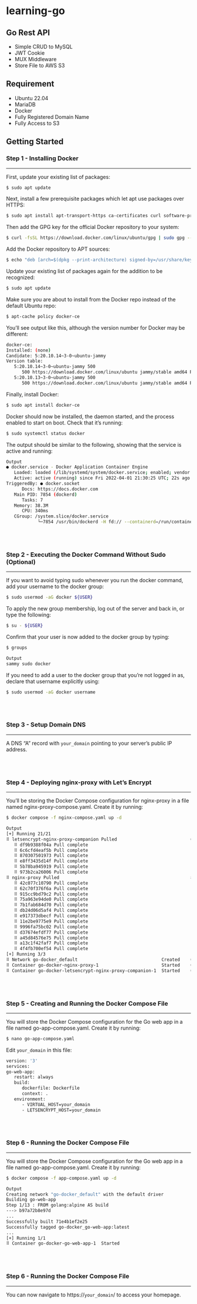 # learning-go

## Go Rest API

* Simple CRUD to MySQL
* JWT Cookie
* MUX Middleware 
* Store File to AWS S3

## Requirement
* Ubuntu 22.04
* MariaDB
* Docker
* Fully Registered Domain Name
* Fully Access to S3

## Getting Started
### Step 1 - Installing Docker
---------------------

First, update your existing list of packages:
   ```sh
   $ sudo apt update
   ```
Next, install a few prerequisite packages which let apt use packages over HTTPS:
   ```sh
   $ sudo apt install apt-transport-https ca-certificates curl software-properties-common
   ```
Then add the GPG key for the official Docker repository to your system:
   ```sh
   $ curl -fsSL https://download.docker.com/linux/ubuntu/gpg | sudo gpg --dearmor -o /usr/share/keyrings/docker-archive-keyring.gpg
   ```
Add the Docker repository to APT sources:
   ```js
   $ echo "deb [arch=$(dpkg --print-architecture) signed-by=/usr/share/keyrings/docker-archive-keyring.gpg] https://download.docker.com/linux/ubuntu $(lsb_release -cs) stable" | sudo tee /etc/apt/sources.list.d/docker.list > /dev/null
   ```
Update your existing list of packages again for the addition to be recognized:
   ```sh
   $ sudo apt update
   ```
Make sure you are about to install from the Docker repo instead of the default Ubuntu repo:
   ```sh
   $ apt-cache policy docker-ce
   ```
You’ll see output like this, although the version number for Docker may be different:
   ```sh
   docker-ce:
   Installed: (none)
   Candidate: 5:20.10.14~3-0~ubuntu-jammy
   Version table:
      5:20.10.14~3-0~ubuntu-jammy 500
         500 https://download.docker.com/linux/ubuntu jammy/stable amd64 Packages
      5:20.10.13~3-0~ubuntu-jammy 500
         500 https://download.docker.com/linux/ubuntu jammy/stable amd64 Packages
   ```
Finally, install Docker:
   ```sh
   $ sudo apt install docker-ce
   ```
Docker should now be installed, the daemon started, and the process enabled to start on boot. Check that it’s running:
   ```sh
   $ sudo systemctl status docker
   ```
The output should be similar to the following, showing that the service is active and running:
   ``` sh
   Output
   ● docker.service - Docker Application Container Engine
      Loaded: loaded (/lib/systemd/system/docker.service; enabled; vendor preset: enabled)
      Active: active (running) since Fri 2022-04-01 21:30:25 UTC; 22s ago
   TriggeredBy: ● docker.socket
         Docs: https://docs.docker.com
      Main PID: 7854 (dockerd)
         Tasks: 7
      Memory: 38.3M
         CPU: 340ms
      CGroup: /system.slice/docker.service
               └─7854 /usr/bin/dockerd -H fd:// --containerd=/run/containerd/containerd.sock
   ```

<br></br>
### Step 2 - Executing the Docker Command Without Sudo (Optional)
---------------------

If you want to avoid typing sudo whenever you run the docker command, add your username to the docker group:
   ```sh
   $ sudo usermod -aG docker ${USER}
   ```
To apply the new group membership, log out of the server and back in, or type the following:
   ```sh
   $ su - ${USER}
   ```
Confirm that your user is now added to the docker group by typing:
   ```sh
   $ groups
   ```
   ```sh
   Output
   sammy sudo docker
   ```
If you need to add a user to the docker group that you’re not logged in as, declare that username explicitly using:
   ```sh
   $ sudo usermod -aG docker username
   ```

<br></br>
### Step 3 - Setup Domain DNS
---------------------

A DNS “A” record with `your_domain` pointing to your server’s public IP address.

<br></br>
### Step 4 - Deploying nginx-proxy with Let’s Encrypt
---------------------

You’ll be storing the Docker Compose configuration for nginx-proxy in a file named nginx-proxy-compose.yaml. Create it by running:
   ```sh
   $ docker compose -f nginx-compose.yaml up -d
   ```
   ```sh
   Output
   [+] Running 21/21
   ⠿ letsencrypt-nginx-proxy-companion Pulled                            6.8s
      ⠿ df9b9388f04a Pull complete                                        3.1s
      ⠿ 6c6cfd4eaf5b Pull complete                                        3.9s
      ⠿ 870307501973 Pull complete                                        4.3s
      ⠿ e8ff3435d14f Pull complete                                        4.5s
      ⠿ 5b78ba945919 Pull complete                                        4.8s
      ⠿ 973b2ca26006 Pull complete                                        5.0s
   ⠿ nginx-proxy Pulled                                                  8.1s
      ⠿ 42c077c10790 Pull complete                                        3.9s
      ⠿ 62c70f376f6a Pull complete                                        5.5s
      ⠿ 915cc9bd79c2 Pull complete                                        5.6s
      ⠿ 75a963e94de0 Pull complete                                        5.7s
      ⠿ 7b1fab684d70 Pull complete                                        5.7s
      ⠿ db24d06d5af4 Pull complete                                        5.8s
      ⠿ e917373dbecf Pull complete                                        5.9s
      ⠿ 11e2be9775e9 Pull complete                                        5.9s
      ⠿ 9996fa75bc02 Pull complete                                        6.1s
      ⠿ d37674efdf77 Pull complete                                        6.3s
      ⠿ a45d84576e75 Pull complete                                        6.3s
      ⠿ a13c1f42faf7 Pull complete                                        6.4s
      ⠿ 4f4fb700ef54 Pull complete                                        6.5s
   [+] Running 3/3
   ⠿ Network go-docker_default                                Created    0.1s
   ⠿ Container go-docker-nginx-proxy-1                        Started    0.5s
   ⠿ Container go-docker-letsencrypt-nginx-proxy-companion-1  Started    0.8s
   ```

<br></br>
### Step 5 - Creating and Running the Docker Compose File
---------------------

You will store the Docker Compose configuration for the Go web app in a file named go-app-compose.yaml. Create it by running:
   ```sh
   $ nano go-app-compose.yaml
   ```
Edit `your_domain` in this file:
   ```sh
   version: '3'
   services:
   go-web-app:
      restart: always
      build:
         dockerfile: Dockerfile
         context: .
      environment:
         - VIRTUAL_HOST=your_domain
         - LETSENCRYPT_HOST=your_domain
   ```

<br></br>
### Step 6 - Running the Docker Compose File
---------------------

You will store the Docker Compose configuration for the Go web app in a file named go-app-compose.yaml. Create it by running:
   ```sh
   $ docker compose -f app-compose.yaml up -d
   ```
   ```sh
   Output
   Creating network "go-docker_default" with the default driver
   Building go-web-app
   Step 1/13 : FROM golang:alpine AS build
   ---> b97a72b8e97d
   ...
   Successfully built 71e4b1ef2e25
   Successfully tagged go-docker_go-web-app:latest
   ...
   [+] Running 1/1
   ⠿ Container go-docker-go-web-app-1  Started 
 ```

<br></br>
### Step 6 - Running the Docker Compose File
---------------------
You can now navigate to https://`your_domain`/ to access your homepage.